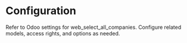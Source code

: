 # Configuration

Refer to Odoo settings for web_select_all_companies. Configure related models, access rights, and options as needed.

